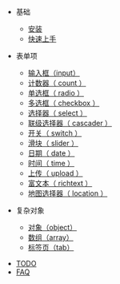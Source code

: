 - 基础

  - [安装](zh-cn/introduction/install)
  - [快速上手](zh-cn/introduction/quick-start)

* 表单项

  - [输入框（input）](zh-cn/form-items/input)
  - [计数器（ count ）](zh-cn/form-items/count)
  - [单选框（ radio ）](zh-cn/form-items/radio)
  - [多选框（ checkbox ）](zh-cn/form-items/checkbox)
  - [选择器（ select ）](zh-cn/form-items/select)
  - [联级选择器（ cascader ）](zh-cn/form-items/cascader)
  - [开关（ switch ）](zh-cn/form-items/switch)
  - [滑块（ slider ）](zh-cn/form-items/slider)
  - [日期（ date ）](zh-cn/form-items/date)
  - [时间（ time ）](zh-cn/form-items/time)
  - [上传（ upload ）](zh-cn/form-items/upload)
  - [富文本（ richtext ）](zh-cn/form-items/richtext)
  - [地图选择器（ location ）](zh-cn/form-items/location)

* 复杂对象

  - [对象（object）](zh-cn/complexity/object)
  - [数组（array）](zh-cn/complexity/array)
  - [标签页（tab）](zh-cn/complexity/tab)

- [TODO](zh-cn/todo.md)
- [FAQ](zh-cn/faq.md)
